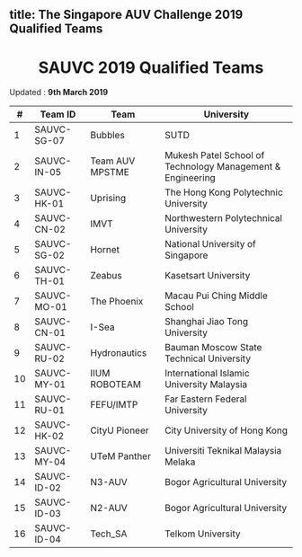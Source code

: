 title: The Singapore AUV Challenge 2019 Qualified Teams
---

<center><h1> SAUVC 2019 Qualified Teams </h1></center>

Updated : **9th March 2019**

| #  | Team ID     | Team            | University                                               |
|----|-------------|-----------------|----------------------------------------------------------|
| 1  | SAUVC-SG-07 | Bubbles         | SUTD                                                     |
| 2  | SAUVC-IN-05 | Team AUV MPSTME | Mukesh Patel School of Technology Management	&	Engineering |
| 3  | SAUVC-HK-01 | Uprising        | The Hong Kong Polytechnic University                     |
| 4  | SAUVC-CN-02 | IMVT            | Northwestern Polytechnical University                    |
| 5  | SAUVC-SG-02 | Hornet          | National University of Singapore                         |
| 6  | SAUVC-TH-01 | Zeabus          | Kasetsart University                                     |
| 7  | SAUVC-MO-01 | The Phoenix     | Macau Pui Ching Middle School                            |
| 8  | SAUVC-CN-01 | I-Sea           | Shanghai Jiao Tong University                            |
| 9  | SAUVC-RU-02 | Hydronautics    | Bauman Moscow State Technical University                 |
| 10 | SAUVC-MY-01 | IIUM ROBOTEAM   | International Islamic University Malaysia                |
| 11 | SAUVC-RU-01 | FEFU/IMTP       | Far Eastern Federal University                           |
| 12 | SAUVC-HK-02 | CityU Pioneer   | City University of Hong Kong                             |
| 13 | SAUVC-MY-04 | UTeM Panther    | Universiti Teknikal Malaysia Melaka                      |
| 14 | SAUVC-ID-02 | N3-AUV          | Bogor Agricultural University                            |
| 15 | SAUVC-ID-03 | N2-AUV          | Bogor Agricultural University                            |
| 16 | SAUVC-ID-04 | Tech_SA         | Telkom University                                        |
